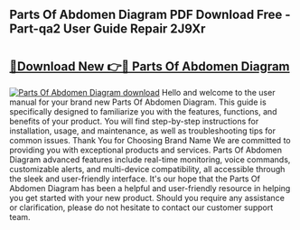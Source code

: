 ## Parts Of Abdomen Diagram PDF Download Free - Part-qa2 User Guide Repair 2J9Xr

# <h2><a href="http://dfp8mze.blite.top/?on=Parts+Of+Abdomen+Diagram">🔗Download New 👉🔴 Parts Of Abdomen Diagram</a></h2>

[![Parts Of Abdomen Diagram download](https://i.imgur.com/lujVjoI.png)](http://dfp8mze.blite.top/?on=Parts+Of+Abdomen+Diagram)
Hello and welcome to the user manual for your brand new Parts Of Abdomen Diagram. This guide is specifically designed to familiarize you with the features, functions, and benefits of your product. You will find step-by-step instructions for installation, usage, and maintenance, as well as troubleshooting tips for common issues. Thank You for Choosing Brand Name We are committed to providing you with exceptional products and services. Parts Of Abdomen Diagram advanced features include real-time monitoring, voice commands, customizable alerts, and multi-device compatibility, all accessible through the sleek and user-friendly interface. It's our hope that the Parts Of Abdomen Diagram has been a helpful and user-friendly resource in helping you get started with your new product. Should you require any assistance or clarification, please do not hesitate to contact our customer support team.
